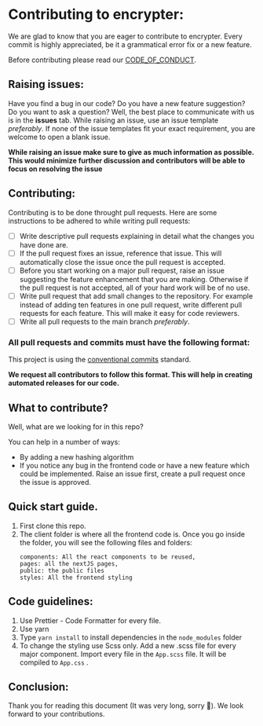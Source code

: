 # Contributing to encrypter:

We are glad to know that you are eager to contribute to encrypter. Every commit is highly appreciated, be it a grammatical error fix or a new feature.

Before contributing please read our [CODE_OF_CONDUCT](https://github.com/mitheelgajare/encrypter/blob/main/CODE_OF_CONDUCT.md).

## Raising issues:

Have you find a bug in our code? Do you have a new feature suggestion? Do you want to ask a question? Well, the best place to communicate with us is in the **issues** tab.
While raising an issue, use an issue template  *preferably*. If none of the issue templates fit your exact requirement, you are welcome to open a blank issue. 

**While raising an issue make sure to give as much information as possible. This would minimize further discussion and contributors will be able to focus on resolving the issue**

## Contributing:

Contributing is to be done throught pull requests. Here are some instructions to be adhered to while writing pull requests:

- [ ] Write descriptive pull requests explaining in detail what the changes you have done are.
- [ ] If the pull request fixes an issue, reference that issue. This will automatically close the issue once the pull request is accepted.
- [ ] Before you start working on a major pull request, raise an issue suggesting the feature enhancement that you are making. Otherwise if the pull request is not accepted, all of your hard work will be of no use.
- [ ] Write pull request that add small changes to the repository. For example instead of adding ten features in one pull request, write different pull requests for each feature. This will make it easy for code reviewers.
- [ ] Write all pull requests to the main branch *preferably*. 

### All pull requests and commits must have the following format:

This project is using the [conventional commits](https://www.conventionalcommits.org/en/v1.0.0-beta.2/) standard. 

**We request all contributors to follow this format. This will help in creating automated releases for our code.**
      


## What to contribute?

Well, what are we looking for in this repo?

You can help in a number of ways:

- By adding a new hashing algorithm
- If you notice any bug in the frontend code or have a new feature which could be implemented. Raise an issue first, create a pull request once the issue is approved.


## Quick start guide.

1. First clone this repo.
1. The client folder is where all the frontend code is. Once you go inside the folder, you will see the following files and folders: 
      ```
      components: All the react components to be reused,
      pages: all the nextJS pages,
      public: the public files
      styles: All the frontend styling
      ```


## Code guidelines: 

1. Use Prettier - Code Formatter for every file.
1. Use yarn
1. Type `yarn install` to install dependencies in the `node_modules` folder
1. To change the styling use Scss only. Add a new .scss file for every major component. Import every file in the `App.scss` file. It will be compiled to `App.css` .


## Conclusion:

Thank you for reading this document (It was very long, sorry 😬). We look forward to your contributions.

